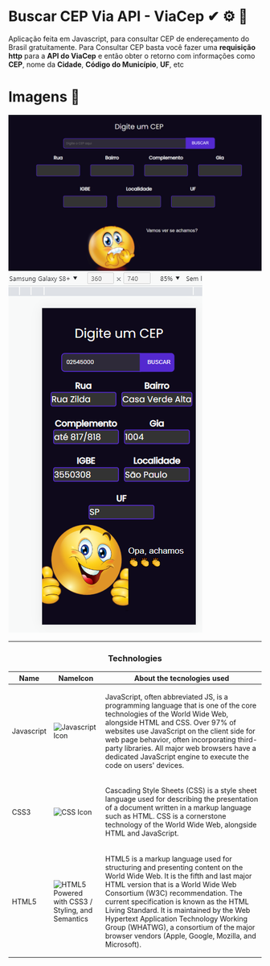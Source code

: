 # Buscar CEP Via API - ViaCep ✔ ⚙ 🔎

Aplicação feita em Javascript, para consultar CEP de endereçamento do Brasil gratuitamente. Para Consultar CEP basta você fazer uma **requisição http** para a **API do ViaCep** e então obter o retorno com informações como **CEP**, nome da **Cidade**, **Código do Município**, **UF**, etc

# Imagens 📸

<img src="images/readme1.png">

<img src="images/readme2.png">

---
<h3 align="center">Technologies </h3>

| Name       | NameIcon                                                     | About the tecnologies used                                   |
| ---------- | ------------------------------------------------------------ | ------------------------------------------------------------ |
| Javascript | <img width="75px" src="https://www.w3schools.com/whatis/img_js.png?raw=true" alt="Javascript Icon" /> | <p>JavaScript, often abbreviated JS, is a programming language that is one of the core technologies of the World Wide Web, alongside HTML and CSS. Over 97% of websites use JavaScript on the client side for web page behavior, often incorporating third-party libraries. All major web browsers have a dedicated JavaScript engine to execute the code on users' devices.</p> |
| CSS3       | <img width="75px" src="https://upload.wikimedia.org/wikipedia/commons/thumb/d/d5/CSS3_logo_and_wordmark.svg/1452px-CSS3_logo_and_wordmark.svg.png?raw=true" alt="CSS Icon" /> | <p>Cascading Style Sheets (CSS) is a style sheet language used for describing the presentation of a document written in a markup language such as HTML. CSS is a cornerstone technology of the World Wide Web, alongside HTML and JavaScript.<p> |
| HTML5       | <img width="75px" src="https://www.w3.org/html/logo/badge/html5-badge-h-css3-semantics.png?raw=true" alt="HTML5 Powered with CSS3 / Styling, and Semantics" title="HTML5 Powered with CSS3 / Styling, and Semantics"> | <p>HTML5 is a markup language used for structuring and presenting content on the World Wide Web. It is the fifth and last major HTML version that is a World Wide Web Consortium (W3C) recommendation. The current specification is known as the HTML Living Standard. It is maintained by the Web Hypertext Application Technology Working Group (WHATWG), a consortium of the major browser vendors (Apple, Google, Mozilla, and Microsoft).<p> |


